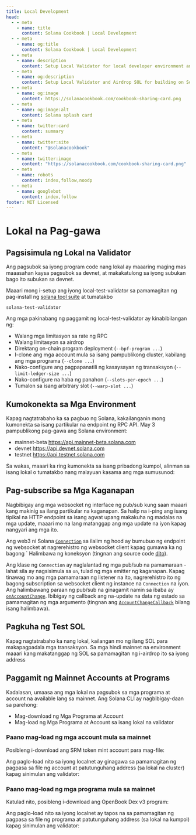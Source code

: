 ```yaml
---
title: Local Development
head:
  - - meta
    - name: title
      content: Solana Cookbook | Local Development
  - - meta
    - name: og:title
      content: Solana Cookbook | Local Development
  - - meta
    - name: description
      content: Setup Local Validator for local developer environment and Airdrop SOL. Learn about Local Development and more references for Building on Solana at The Solana cookbook.
  - - meta
    - name: og:description
      content: Setup Local Validator and Airdrop SOL for building on Solana Locally. Learn about Local Development and more references for Building on Solana at The Solana cookbook.
  - - meta
    - name: og:image
      content: https://solanacookbook.com/cookbook-sharing-card.png
  - - meta
    - name: og:image:alt
      content: Solana splash card
  - - meta
    - name: twitter:card
      content: summary
  - - meta
    - name: twitter:site
      content: "@solanacookbook"
  - - meta
    - name: twitter:image
      content: "https://solanacookbook.com/cookbook-sharing-card.png"
  - - meta
    - name: robots
      content: index,follow,noodp
  - - meta
    - name: googlebot
      content: index,follow
footer: MIT Licensed
---
```


# Lokal na Pag-gawa

## Pagsisimula ng Lokal na Validator

Ang pagsubok sa iyong program code nang lokal ay maaaring maging mas maaasahan kaysa
pagsubok sa devnet, at makakatulong sa iyong subukan bago ito subukan sa devnet.

Maaari mong i-setup ang iyong local-test-validator sa pamamagitan ng pag-install ng [solana tool suite](/getting-started/installation.md#install-cli)
at tumatakbo

```console
solana-test-validator
```

Ang mga pakinabang ng paggamit ng local-test-validator ay kinabibilangan ng:

- Walang mga limitasyon sa rate ng RPC
- Walang limitasyon sa airdrop
- Direktang on-chain program deployment (`--bpf-program ...`)
- I-clone ang mga account mula sa isang pampublikong cluster, kabilang ang mga programa (`--clone ...`)
- Nako-configure ang pagpapanatili ng kasaysayan ng transaksyon (`--limit-ledger-size ...`)
- Nako-configure na haba ng panahon (`--slots-per-epoch ...`)
- Tumalon sa isang arbitrary slot (`--warp-slot ...`)

## Kumokonekta sa Mga Environment

Kapag nagtatrabaho ka sa pagbuo ng Solana, kakailanganin mong kumonekta
sa isang partikular na endpoint ng RPC API. May 3 pampublikong pag-gawa ang Solana
environment:
- mainnet-beta https://api.mainnet-beta.solana.com
- devnet https://api.devnet.solana.com
- testnet https://api.testnet.solana.com

<SolanaCodeGroup>
  <SolanaCodeGroupItem title="TS" active>

  <template v-slot:default>

@[code](@/code/local-development/connecting-cluster/connecting-cluster.en.ts)

  </template>

  <template v-slot:preview>

@[code](@/code/local-development/connecting-cluster/connecting-cluster.preview.en.ts)

  </template>

  </SolanaCodeGroupItem>

  <SolanaCodeGroupItem title="Python">

  <template v-slot:default>

@[code](@/code/local-development/connecting-cluster/connecting-cluster.en.py)

  </template>

  <template v-slot:preview>

@[code](@/code/local-development/connecting-cluster/connecting-cluster.preview.en.py)

  </template>

  </SolanaCodeGroupItem>

  <SolanaCodeGroupItem title="C++">

  <template v-slot:default>

@[code](@/code/local-development/connecting-cluster/connecting-cluster.en.cpp)

  </template>

  <template v-slot:preview>

@[code](@/code/local-development/connecting-cluster/connecting-cluster.preview.en.cpp)

  </template>

  </SolanaCodeGroupItem>

  <SolanaCodeGroupItem title="Rust">

  <template v-slot:default>

@[code](@/code/local-development/connecting-cluster/connecting-cluster.en.rs)

  </template>

  <template v-slot:preview>

@[code](@/code/local-development/connecting-cluster/connecting-cluster.preview.en.rs)

  </template>

  </SolanaCodeGroupItem>
  <SolanaCodeGroupItem title="CLI">
  <template v-slot:default>

@[code](@/code/local-development/connecting-cluster/connecting-cluster.en.sh)

  </template>

  <template v-slot:preview>

@[code](@/code/local-development/connecting-cluster/connecting-cluster.en.sh)

  </template>
  </SolanaCodeGroupItem>

</SolanaCodeGroup>

Sa wakas, maaari ka ring kumonekta sa isang pribadong kumpol, alinman sa isang lokal o
tumatakbo nang malayuan kasama ang mga sumusunod:

<SolanaCodeGroup>
  <SolanaCodeGroupItem title="TS" active>

  <template v-slot:default>

@[code](@/code/local-development/connecting-private-cluster/connecting-private-cluster.en.ts)

  </template>

  <template v-slot:preview>

@[code](@/code/local-development/connecting-private-cluster/connecting-private-cluster.preview.en.ts)

  </template>

  </SolanaCodeGroupItem>

  <SolanaCodeGroupItem title="Python">

  <template v-slot:default>

@[code](@/code/local-development/connecting-private-cluster/connecting-private-cluster.en.py)

  </template>

  <template v-slot:preview>

@[code](@/code/local-development/connecting-private-cluster/connecting-private-cluster.preview.en.py)

  </template>

  </SolanaCodeGroupItem>

  <SolanaCodeGroupItem title="C++">

  <template v-slot:default>

@[code](@/code/local-development/connecting-private-cluster/connecting-private-cluster.en.cpp)

  </template>

  <template v-slot:preview>

@[code](@/code/local-development/connecting-private-cluster/connecting-private-cluster.preview.en.cpp)

  </template>

  </SolanaCodeGroupItem>

  <SolanaCodeGroupItem title="Rust">

  <template v-slot:default>

@[code](@/code/local-development/connecting-private-cluster/connecting-private-cluster.en.rs)

  </template>

  <template v-slot:preview>

@[code](@/code/local-development/connecting-private-cluster/connecting-private-cluster.preview.en.rs)

  </template>

  </SolanaCodeGroupItem>

  <SolanaCodeGroupItem title="CLI">
  <template v-slot:default>

@[code](@/code/local-development/connecting-private-cluster/connecting-private-cluster.en.sh)

  </template>

  <template v-slot:preview>

@[code](@/code/local-development/connecting-private-cluster/connecting-private-cluster.en.sh)

  </template>
  </SolanaCodeGroupItem>

</SolanaCodeGroup>

## Pag-subscribe sa Mga Kaganapan

Nagbibigay ang mga websocket ng interface ng pub/sub kung saan maaari kang makinig sa ilang partikular na kaganapan. Sa halip na i-ping ang isang tipikal na HTTP endpoint sa isang agwat upang makakuha ng madalas na mga update, maaari mo na lang matanggap ang mga update na iyon kapag nangyari ang mga ito.

Ang web3 ni Solana [`Connection`](https://solana-labs.github.io/solana-web3.js/classes/Connection.html) sa ilalim ng hood ay bumubuo ng endpoint ng websocket at nagrerehistro ng websocket client kapag gumawa ka ng bagong ` Halimbawa ng koneksyon (tingnan ang source code [dito](https://github.com/solana-labs/solana-web3.js/blob/45923ca00e4cc1ed079d8e55ecbee83e5b4dc174/src/connection.ts#L2100)).

Ang klase ng `Connection` ay naglalantad ng mga pub/sub na pamamaraan - lahat sila ay nagsisimula sa `on`, tulad ng mga emitter ng kaganapan. Kapag tinawag mo ang mga pamamaraan ng listener na ito, nagrerehistro ito ng bagong subscription sa websocket client ng instance na `Connection` na iyon. Ang halimbawang paraan ng pub/sub na ginagamit namin sa ibaba ay [`onAccountChange`](https://solana-labs.github.io/solana-web3.js/classes/Connection.html#onAccountChange). Ibibigay ng callback ang na-update na data ng estado sa pamamagitan ng mga argumento (tingnan ang [`AccountChangeCallback`](https://solana-labs.github.io/solana-web3.js/modules.html#AccountChangeCallback) bilang isang halimbawa).

<SolanaCodeGroup>
  <SolanaCodeGroupItem title="TS" active>

  <template v-slot:default>

@[code](@/code/local-development/connecting-websocket/connecting-websocket.en.ts)

  </template>

  <template v-slot:preview>

@[code](@/code/local-development/connecting-websocket/connecting-websocket.preview.en.ts)

  </template>

  </SolanaCodeGroupItem>

  <SolanaCodeGroupItem title="Python">

  <template v-slot:default>

@[code](@/code/local-development/connecting-websocket/connecting-websocket.en.py)

  </template>

  <template v-slot:preview>

@[code](@/code/local-development/connecting-websocket/connecting-websocket.preview.en.py)

  </template>

  </SolanaCodeGroupItem>

  <SolanaCodeGroupItem title="C++">

  <template v-slot:default>

@[code](@/code/local-development/connecting-websocket/connecting-websocket.en.cpp)

  </template>

  <template v-slot:preview>

@[code](@/code/local-development/connecting-websocket/connecting-websocket.preview.en.cpp)

  </template>

  </SolanaCodeGroupItem>

  <SolanaCodeGroupItem title="Rust">

  <template v-slot:default>

@[code](@/code/local-development/connecting-websocket/connecting-websocket.en.rs)

  </template>

  <template v-slot:preview>

@[code](@/code/local-development/connecting-websocket/connecting-websocket.preview.en.rs)

  </template>

  </SolanaCodeGroupItem>
</SolanaCodeGroup>

## Pagkuha ng Test SOL

Kapag nagtatrabaho ka nang lokal, kailangan mo ng ilang SOL para makapagpadala
mga transaksyon. Sa mga hindi mainnet na environment maaari kang makatanggap ng SOL sa pamamagitan ng
i-airdrop ito sa iyong address

<SolanaCodeGroup>
  <SolanaCodeGroupItem title="TS" active>

  <template v-slot:default>

@[code](@/code/local-development/airdropping-sol/airdropping-sol.en.ts)

  </template>

  <template v-slot:preview>

@[code](@/code/local-development/airdropping-sol/airdropping-sol.preview.en.ts)

  </template>
  </SolanaCodeGroupItem>

  <SolanaCodeGroupItem title="Python">

  <template v-slot:default>

@[code](@/code/local-development/airdropping-sol/airdropping-sol.en.py)

  </template>

  <template v-slot:preview>

@[code](@/code/local-development/airdropping-sol/airdropping-sol.preview.en.py)

  </template>

  </SolanaCodeGroupItem>

  <SolanaCodeGroupItem title="C++">

  <template v-slot:default>

@[code](@/code/local-development/airdropping-sol/airdropping-sol.en.cpp)

  </template>

  <template v-slot:preview>

@[code](@/code/local-development/airdropping-sol/airdropping-sol.preview.en.cpp)

  </template>

  </SolanaCodeGroupItem>

  <SolanaCodeGroupItem title="Rust">
  <template v-slot:default>

@[code](@/code/local-development/airdropping-sol/airdropping-sol.en.rs)

  </template>

  <template v-slot:preview>

@[code](@/code/local-development/airdropping-sol/airdropping-sol.preview.en.rs)

  </template>
  </SolanaCodeGroupItem>

  <SolanaCodeGroupItem title="CLI">
  <template v-slot:default>

@[code](@/code/local-development/airdropping-sol/airdropping-sol.en.sh)

  </template>

  <template v-slot:preview>

@[code](@/code/local-development/airdropping-sol/airdropping-sol.preview.en.sh)

  </template>
  </SolanaCodeGroupItem>

</SolanaCodeGroup>

## Paggamit ng Mainnet Accounts at Programs

Kadalasan, umaasa ang mga lokal na pagsubok sa mga programa at account na available lang sa mainnet. Ang Solana CLI ay nagbibigay-daan sa parehong:
* Mag-download ng Mga Programa at Account
* Mag-load ng Mga Programa at Account sa isang lokal na validator

### Paano mag-load ng mga account mula sa mainnet

Posibleng i-download ang SRM token mint account para mag-file:

<SolanaCodeGroup>
  <SolanaCodeGroupItem title="CLI">
  <template v-slot:default>

@[code](@/code/local-development/using-mainnet-accounts/dump-accounts.en.sh)

  </template>

  <template v-slot:preview>

@[code](@/code/local-development/using-mainnet-accounts/dump-accounts.preview.en.sh)

  </template>
  </SolanaCodeGroupItem>

</SolanaCodeGroup>

Ang paglo-load nito sa iyong localnet ay ginagawa sa pamamagitan ng pagpasa sa file ng account at patutunguhang address (sa lokal na cluster) kapag sinimulan ang validator:

<SolanaCodeGroup>
  <SolanaCodeGroupItem title="CLI">
  <template v-slot:preview>

@[code](@/code/local-development/using-mainnet-accounts/load-accounts.preview.en.sh)

  </template>

  <template v-slot:default>

@[code](@/code/local-development/using-mainnet-accounts/load-accounts.en.sh)

  </template>

  </SolanaCodeGroupItem>

</SolanaCodeGroup>

### Paano mag-load ng mga programa mula sa mainnet

Katulad nito, posibleng i-download ang OpenBook Dex v3 program:

<SolanaCodeGroup>
  <SolanaCodeGroupItem title="CLI">
  <template v-slot:default>

@[code](@/code/local-development/using-mainnet-accounts/dump-programs.en.sh)

  </template>

  <template v-slot:preview>

@[code](@/code/local-development/using-mainnet-accounts/dump-programs.preview.en.sh)

  </template>
  </SolanaCodeGroupItem>

</SolanaCodeGroup>

Ang paglo-load nito sa iyong localnet ay tapos na sa pamamagitan ng pagpasa sa file ng programa at patutunguhang address (sa lokal na kumpol) kapag sinimulan ang validator:

<SolanaCodeGroup>
  <SolanaCodeGroupItem title="CLI">
  <template v-slot:preview>

@[code](@/code/local-development/using-mainnet-accounts/load-programs.preview.en.sh)

  </template>

  <template v-slot:default>

@[code](@/code/local-development/using-mainnet-accounts/load-programs.en.sh)

  </template>

  </SolanaCodeGroupItem>

</SolanaCodeGroup>
